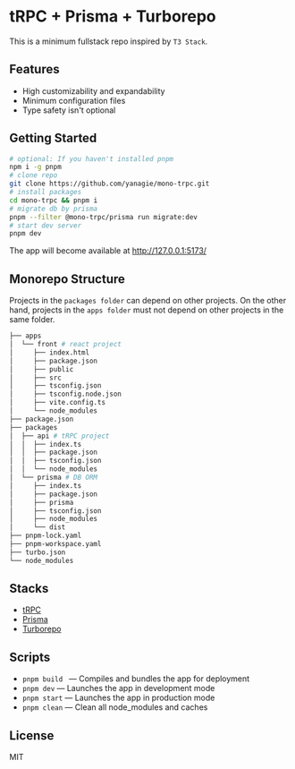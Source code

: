 # tRPC + Prisma + Turborepo
This is a minimum fullstack repo inspired by `T3 Stack`.

## Features
* High customizability and expandability
* Minimum configuration files
* Type safety isn't optional

## Getting Started
```sh
# optional: If you haven't installed pnpm
npm i -g pnpm
# clone repo
git clone https://github.com/yanagie/mono-trpc.git
# install packages
cd mono-trpc && pnpm i
# migrate db by prisma
pnpm --filter @mono-trpc/prisma run migrate:dev
# start dev server
pnpm dev
```
The app will become available at http://127.0.0.1:5173/

## Monorepo Structure
Projects in the `packages folder` can depend on other projects. On the other hand, projects in the `apps folder` must not depend on other projects in the same folder.
```sh
├── apps
│  └── front # react project
│     ├── index.html
│     ├── package.json
│     ├── public
│     ├── src
│     ├── tsconfig.json
│     ├── tsconfig.node.json
│     ├── vite.config.ts
│     └── node_modules
├── package.json
├── packages
│  ├── api # tRPC project
│  │  ├── index.ts
│  │  ├── package.json
│  │  ├── tsconfig.json
│  │  └── node_modules
│  └── prisma # DB ORM
│     ├── index.ts
│     ├── package.json
│     ├── prisma
│     ├── tsconfig.json
│     ├── node_modules
│     └── dist
├── pnpm-lock.yaml
├── pnpm-workspace.yaml
├── turbo.json
└── node_modules
```

## Stacks
* [tRPC](https://trpc.io)
* [Prisma](https://www.prisma.io)
* [Turborepo](https://turbo.build/repo)


## Scripts
* `pnpm build ` — Compiles and bundles the app for deployment
* `pnpm dev` — Launches the app in development mode
* `pnpm start` — Launches the app in production mode
* `pnpm clean` — Clean all node_modules and caches

## License
MIT
